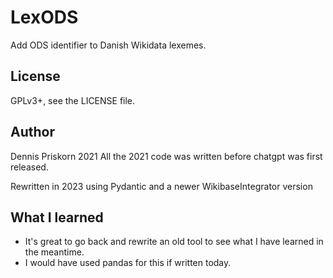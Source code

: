 # LexODS
Add ODS identifier to Danish Wikidata lexemes. 

## License
GPLv3+, see the LICENSE file. 

## Author
Dennis Priskorn 2021
All the 2021 code was written before chatgpt was first released.

Rewritten in 2023 using Pydantic and a newer WikibaseIntegrator version

## What I learned
* It's great to go back and rewrite an old tool to see what I have learned in the meantime. 
* I would have used pandas for this if written today.
